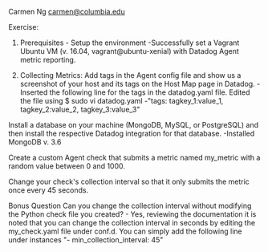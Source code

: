 Carmen Ng
carmen@columbia.edu

Exercise:
1. Prerequisites - Setup the environment
	-Successfully set a Vagrant Ubuntu VM (v. 16.04, vagrant@ubuntu-xenial) with Datadog Agent metric reporting. 

2. Collecting Metrics:
Add tags in the Agent config file and show us a screenshot of your host and its tags on the Host Map page in Datadog.
	-Inserted the following line for the tags in the datadog.yaml file. Edited the file using $ sudo vi datadog.yaml 
	-"tags: tagkey_1:value_1, tagkey_2:value_2, tagkey_3:value_3"

Install a database on your machine (MongoDB, MySQL, or PostgreSQL) and then install the respective Datadog integration for that database.
	-Installed MongoDB v. 3.6

Create a custom Agent check that submits a metric named my_metric with a random value between 0 and 1000.

Change your check's collection interval so that it only submits the metric once every 45 seconds.

Bonus Question Can you change the collection interval without modifying the Python check file you created?
	- Yes, reviewing the documentation it is noted that you can change the collection interval in seconds by editing the my_check.yaml file under conf.d. You can simply add the following line under instances "-  min_collection_interval: 45"

